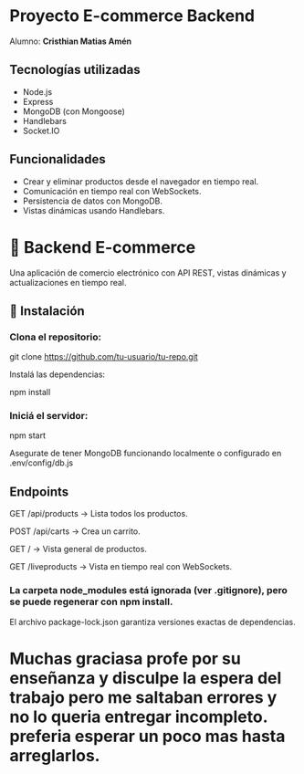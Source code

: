 # Proyecto E-commerce Backend

Alumno: **Cristhian Matias Amén** 

## Tecnologías utilizadas

- Node.js
- Express
- MongoDB (con Mongoose)
- Handlebars
- Socket.IO

## Funcionalidades

- Crear y eliminar productos desde el navegador en tiempo real.
- Comunicación en tiempo real con WebSockets.
- Persistencia de datos con MongoDB.
- Vistas dinámicas usando Handlebars.


# 🛒 Backend E-commerce

Una aplicación de comercio electrónico con API REST, vistas dinámicas y actualizaciones en tiempo real.

## 🚀 Instalación

### Clona el repositorio:

   git clone https://github.com/tu-usuario/tu-repo.git

   Instalá las dependencias:

npm install

### Iniciá el servidor:

npm start

 Asegurate de tener MongoDB funcionando localmente o configurado en .env/config/db.js


## Endpoints
GET /api/products → Lista todos los productos.

POST /api/carts → Crea un carrito.

GET / → Vista general de productos.

GET /liveproducts → Vista en tiempo real con WebSockets.

### La carpeta node_modules está ignorada (ver .gitignore), pero se puede regenerar con npm install.

El archivo package-lock.json garantiza versiones exactas de dependencias.

# Muchas graciasa profe por su enseñanza y disculpe la espera del trabajo pero me saltaban errores y no lo queria entregar incompleto. preferia esperar un poco mas hasta arreglarlos.
